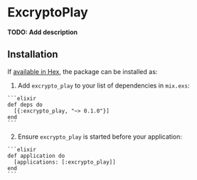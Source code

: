 # ExcryptoPlay

**TODO: Add description**

## Installation

If [available in Hex](https://hex.pm/docs/publish), the package can be installed as:

  1. Add `excrypto_play` to your list of dependencies in `mix.exs`:

    ```elixir
    def deps do
      [{:excrypto_play, "~> 0.1.0"}]
    end
    ```

  2. Ensure `excrypto_play` is started before your application:

    ```elixir
    def application do
      [applications: [:excrypto_play]]
    end
    ```

